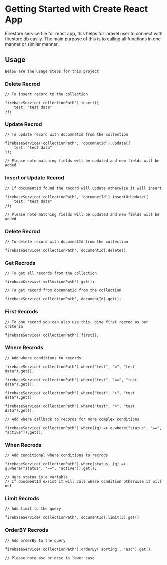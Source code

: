 # Getting Started with Create React App

Firestore service file for react app, this helps for laravel user to connect with firestore db easily. The main purpose of this is to calling all functions in one manner or similar manner.

## Usage
```
Below are the usage steps for this project
```

### Delete Recrod
```
// To insert record to the collection

firebaseService('collectionPath').insert({
    test: "test data"
});

```

### Update Recrod
```
// To update record with documnetId from the collection

firebaseService('collectionPath', 'documnetId').update({
    test: "test data"
});

// Please note matching fields will be updated and new fields will be added
```

### Insert or Update Recrod
```
// If documentId found the record will update otherwise it will insert

firebaseService('collectionPath', 'documnetId').insertOrUpdate({
    test: "test data"
});

// Please note matching fields will be updated and new fields will be added
```

### Delete Recrod
```
// To delete record with documnetId from the collection

firebaseService('collectionPath', documentId).delete();

```

### Get Recrods
```
// To get all records from the collection

firebaseService('collectionPath').get();

```
```
// To get record from documnetId from the collection

firebaseService('collectionPath', documentId).get();

```

### First Recrods
```
// To one record you can also use this, give first recrod as per criteria

firebaseService('collectionPath').first();

```

### Where Recrods
```
// Add where conditions to records

firebaseService('collectionPath').where("test", "=", "test data").get();

firebaseService('collectionPath').where("test", "==", "test data").get();

firebaseService('collectionPath').where("test", ">", "test data").get();

firebaseService('collectionPath').where("test", ">", "test data").get();

// Add where callback to records for more complex conditions

firebaseService('collectionPath').where((q) => q.where("status", "==", "active")).get();

```

### When Recrods
```
// Add conditional where conditions to recrods

firebaseService('collectionPath').where(status, (q) => q.where("status", "==", "active")).get();

// Here status is a variable
// If doucmentId exsist it will call where condition otherwise it will not
```

### Limit Recrods
```
// Add limit to the query

firebaseService('collectionPath', documentId).limit(3).get()

```

### OrderBY Recrods
```
// Add orderBy to the query

firebaseService('collectionPath').orderBy('sorting', 'asc').get()

// Please note asc or desc is lower case
```